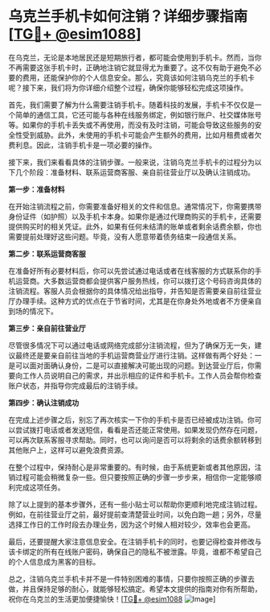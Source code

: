# 乌克兰手机卡如何注销？详细步骤指南[[TG💪+ @esim1088](https://t.me/s/esim1088)]

在乌克兰，无论是本地居民还是短期旅行者，都可能会使用到手机卡。然而，当你不再需要这张手机卡时，正确地注销它就显得尤为重要了。这不仅有助于避免不必要的费用，还能保护你的个人信息安全。那么，究竟该如何注销乌克兰的手机卡呢？接下来，我们将为你详细介绍整个过程，确保你能够轻松完成这项操作。

首先，我们需要了解为什么需要注销手机卡。随着科技的发展，手机卡不仅仅是一个简单的通信工具，它还可能与各种在线服务绑定，例如银行账户、社交媒体账号等。如果你的手机卡丢失或不再使用，而没有及时注销，可能会导致这些服务的安全性受到威胁。此外，未使用的手机卡可能会产生额外的费用，比如月租费或者欠费利息。因此，注销手机卡是一项必要的操作。

接下来，我们来看看具体的注销步骤。一般来说，注销乌克兰手机卡的过程分为以下几个阶段：准备材料、联系运营商客服、亲自前往营业厅以及确认注销成功。

**第一步：准备材料**

在开始注销流程之前，你需要准备好相关的文件和信息。通常情况下，你需要携带身份证件（如护照）以及手机卡本身。如果你是通过代理商购买的手机卡，还需要提供购买时的相关凭证。此外，如果有任何未结清的账单或者剩余话费余额，你也需要提前处理好这些问题。毕竟，没有人愿意带着债务结束一段通信关系。

**第二步：联系运营商客服**

在准备好所有必要材料后，你可以先尝试通过电话或者在线客服的方式联系你的手机运营商。大多数运营商都会提供客户服务热线，你可以拨打这个号码咨询具体的注销流程。客服人员会根据你的具体情况给出指导，并告知是否需要亲自前往营业厅办理手续。这种方式的优点在于节省时间，尤其是在你身处外地或者不方便亲自到场的情况下。

**第三步：亲自前往营业厅**

尽管很多情况下可以通过电话或网络完成部分注销流程，但为了确保万无一失，建议最终还是要亲自前往当地的手机运营商营业厅进行注销。这样做有两个好处：一是可以面对面确认身份，二是可以直接解决可能出现的问题。到达营业厅后，你需要向工作人员说明自己的需求，并出示相应的证件和手机卡。工作人员会帮你检查账户状态，并指导你完成最后的注销手续。

**第四步：确认注销成功**

在完成上述步骤之后，别忘了再次核实一下你的手机卡是否已经被成功注销。你可以尝试拨打电话或者发送短信，看看是否还能正常使用。如果发现仍然存在问题，可以再次联系客服寻求帮助。同时，也可以询问是否可以将剩余的话费余额转移到其他账户上，这样可以避免浪费资源。

在整个过程中，保持耐心是非常重要的。有时候，由于系统更新或者其他原因，注销过程可能会稍微复杂一些。但只要按照正确的步骤一步步来，相信你一定能够顺利完成这项任务。

除了以上提到的基本步骤外，还有一些小贴士可以帮助你更顺利地完成注销过程。例如，在前往营业厅之前，最好提前查清楚营业时间，以免白跑一趟；另外，尽量选择工作日的工作时段去办理业务，因为这个时候人相对较少，效率也会更高。

最后，还要提醒大家注意信息安全。在注销手机卡的同时，也要记得检查并修改与该卡绑定的所有在线账户密码，确保自己的隐私不被泄露。毕竟，谁都不希望自己的个人信息成为黑客的目标。

总之，注销乌克兰手机卡并不是一件特别困难的事情，只要你按照正确的步骤去做，并且保持足够的耐心，就能够轻松搞定。希望本文提供的指南对你有所帮助，祝你在乌克兰的生活更加便捷愉快！[[TG💪+ @esim1088](https://t.me/s/esim1088) ![Image](https://i.postimg.cc/4NQfJmqS/Snipaste-2025-05-13-00-14-12.png)]